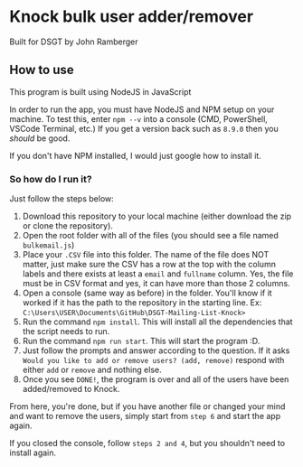 # Knock bulk user adder/remover

Built for DSGT by John Ramberger

## How to use

This program is built using NodeJS in JavaScript

In order to run the app, you must have NodeJS and NPM setup on your machine. To test this, enter `npm --v` into a console (CMD, PowerShell, VSCode Terminal, etc.) If you get a version back such as `8.9.0` then you *should* be good.

If you don't have NPM installed, I would just google how to install it.

### So how do I run it?
Just follow the steps below:

1. Download this repository to your local machine (either download the zip or clone the repository).
2. Open the root folder with all of the files (you should see a file named `bulkemail.js`)
3. Place your `.CSV` file into this folder. The name of the file does NOT matter, just make sure the CSV has a row at the top with the column labels and there exists at least a `email` and `fullname` column. Yes, the file must be in CSV format and yes, it can have more than those 2 columns.
4. Open a console (same way as before) in the folder. You'll know if it worked if it has the path to the repository in the starting line. Ex: `C:\Users\USER\Documents\GitHub\DSGT-Mailing-List-Knock>`
5. Run the command `npm install`. This will install all the dependencies that the script needs to run.
6. Run the command `npm run start`. This will start the program :D.
7. Just follow the prompts and answer according to the question. If it asks `Would you like to add or remove users? (add, remove)` respond with either `add` or `remove` and nothing else.
8. Once you see `DONE!`, the program is over and all of the users have been added/removed to Knock.

From here, you're done, but if you have another file or changed your mind and want to remove the users, simply start from `step 6` and start the app again.

If you closed the console, follow `steps 2 and 4`, but you shouldn't need to install again.
